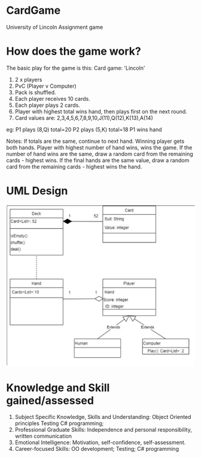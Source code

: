 # CardGame
University of Lincoln Assignment game

# How does the game work?
The basic play for the game is this:
Card game: 'Lincoln'
1. 2 x players
2. PvC (Player v Computer)
3. Pack is shuffled.
4. Each player receives 10 cards.
5. Each player plays 2 cards.
6. Player with highest total wins hand, then plays first on the next round.
7. Card values are: 2,3,4,5,6,7,8,9,10,J(11),Q(12),K(13),A(14)

eg: 
P1 plays (8,Q) total=20
P2 plays (5,K) total=18
P1 wins hand

Notes:
If totals are the same, continue to next hand. Winning player gets both hands.
Player with highest number of hand wins, wins the game.
If the number of hand wins are the same, draw a random card from the remaining
cards - highest wins.
If the final hands are the same value, draw a random card from the remaining cards -
highest wins the hand. 

# UML Design
![](images/uml.png)

# Knowledge and Skill gained/assessed
1. Subject Specific Knowledge, Skills and Understanding:
Object Oriented principles
Testing
C# programming;
2. Professional Graduate Skills:
Independence and personal responsibility, written communication
3. Emotional Intelligence:
Motivation, self-confidence, self-assessment.
4. Career-focused Skills:
OO development;
Testing;
C# programming
